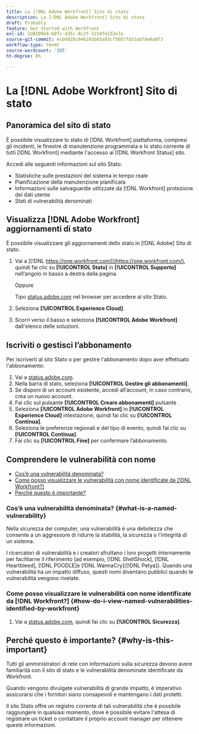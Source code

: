 ```yaml
---
title: La [!DNL Adobe Workfront] Sito di stato
description: La [!DNL Adobe Workfront] Sito di stato
draft: Probably
feature: Get Started with Workfront
exl-id: 2d8509b4-b0fc-435c-8c2f-3154fe152e7a
source-git-commit: ecb6928c946203b03a93cf5687fd53abf8e6a8f3
workflow-type: tm+mt
source-wordcount: '385'
ht-degree: 0%

---
```


# La [!DNL Adobe Workfront] Sito di stato

## Panoramica del sito di stato

È possibile visualizzare lo stato di [!DNL Workfront] piattaforma, compresi gli incidenti, le finestre di manutenzione programmata e lo stato corrente di tutti [!DNL Workfront] mediante l&#39;accesso ai [!DNL Workfront Status] sito.

Accedi alle seguenti informazioni sul sito Stato:

* Statistiche sulle prestazioni del sistema in tempo reale
* Pianificazione della manutenzione pianificata
* Informazioni sulle salvaguardie utilizzate da [!DNL Workfront] protezione dei dati utente
* Stati di vulnerabilità denominati

## Visualizza [!DNL Adobe Workfront] aggiornamenti di stato

È possibile visualizzare gli aggiornamenti dello stato in [!DNL Adobe] Sito di stato.

1. Vai a [[!DNL https://one.workfront.com]](https://one.workfront.com/), quindi fai clic su **[!UICONTROL Stato]** in **[!UICONTROL Supporto]** nell’angolo in basso a destra della pagina.

   Oppure

   Tipo [status.adobe.com](http://status.adobe.com/) nel browser per accedere al sito Stato.

1. Seleziona **[!UICONTROL Experience Cloud]**.
1. Scorri verso il basso e seleziona **[!UICONTROL Adobe Workfront]** dall&#39;elenco delle soluzioni.

## Iscriviti o gestisci l’abbonamento

Per iscriverti al sito Stato o per gestire l&#39;abbonamento dopo aver effettuato l&#39;abbonamento:

1. Vai a [status.adobe.com](http://status.adobe.com/).
1. Nella barra di stato, seleziona **[!UICONTROL Gestire gli abbonamenti]**.
1. Se disponi di un account esistente, accedi all’account; in caso contrario, crea un nuovo account.
1. Fai clic sul pulsante **[!UICONTROL Creare abbonamenti]** pulsante .
1. Seleziona **[!UICONTROL Adobe Workfront]** in **[!UICONTROL Experience Cloud]** intestazione, quindi fai clic su **[!UICONTROL Continua]**.
1. Seleziona le preferenze regionali e del tipo di evento, quindi fai clic su **[!UICONTROL Continua]**.
1. Fai clic su **[!UICONTROL Fine]** per confermare l’abbonamento.

## Comprendere le vulnerabilità con nome

* [Cos’è una vulnerabilità denominata?](#what-is-a-named-vulnerability)
* [Come posso visualizzare le vulnerabilità con nome identificate da [!DNL Workfront?]](#how-do-i-view-named-vulnerabilities-identified-by-workfront)
* [Perché questo è importante?](#why-is-this-important)

### Cos’è una vulnerabilità denominata? {#what-is-a-named-vulnerability}

Nella sicurezza dei computer, una vulnerabilità è una debolezza che consente a un aggressore di ridurre la stabilità, la sicurezza o l&#39;integrità di un sistema.

I ricercatori di vulnerabilità e i creatori sfruttano i loro progetti internamente per facilitarne il riferimento (ad esempio, [!DNL ShellShock], [!DNL Heartbleed], [!DNL POODLE]e [!DNL WannaCry]/[!DNL Petya]). Quando una vulnerabilità ha un impatto diffuso, questi nomi diventano pubblici quando le vulnerabilità vengono rivelate.

### Come posso visualizzare le vulnerabilità con nome identificate da [!DNL Workfront?] {#how-do-i-view-named-vulnerabilities-identified-by-workfront}

1. Vai a  [status.adobe.com](https://status.adobe.com/it/), quindi fai clic su **[!UICONTROL Sicurezza]**.

## Perché questo è importante? {#why-is-this-important}

Tutti gli amministratori di rete con informazioni sulla sicurezza devono avere familiarità con il sito di stato e le vulnerabilità denominate identificate da Workfront.

Quando vengono divulgate vulnerabilità di grande impatto, è imperativo assicurarsi che i fornitori siano consapevoli e mantengano i dati protetti.

Il sito Stato offre un registro corrente di tali vulnerabilità che è possibile raggiungere in qualsiasi momento, dove è possibile evitare l&#39;attesa di registrare un ticket o contattare il proprio account manager per ottenere queste informazioni.
